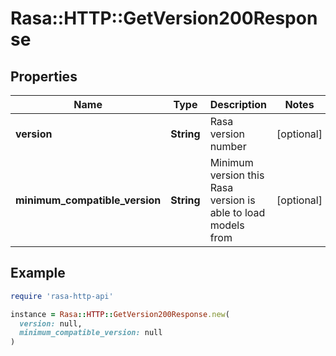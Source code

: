 # Rasa::HTTP::GetVersion200Response

## Properties

| Name | Type | Description | Notes |
| ---- | ---- | ----------- | ----- |
| **version** | **String** | Rasa version number | [optional] |
| **minimum_compatible_version** | **String** | Minimum version this Rasa version is able to load models from | [optional] |

## Example

```ruby
require 'rasa-http-api'

instance = Rasa::HTTP::GetVersion200Response.new(
  version: null,
  minimum_compatible_version: null
)
```

